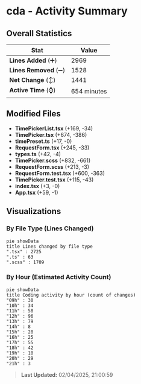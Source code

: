 # cda - Activity Summary 

## Overall Statistics

| Stat                   | Value                                                             |
| ---------------------- | ----------------------------------------------------------------- |
| **Lines Added** (➕)   | 2969                                          |
| **Lines Removed** (➖) | 1528                                        |
| **Net Change** (↕)    | 1441                |
| **Active Time** (⌚)   | 654 minutes |


## Modified Files
- **TimePickerList.tsx** (+169, -34)
- **TimePicker.tsx** (+674, -386)
- **timePreset.ts** (+17, -0)
- **RequestForm.tsx** (+245, -33)
- **types.ts** (+42, -4)
- **TimePicker.scss** (+832, -661)
- **RequestForm.scss** (+213, -3)
- **RequestForm.test.tsx** (+600, -363)
- **TimePicker.test.tsx** (+115, -43)
- **index.tsx** (+3, -0)
- **App.tsx** (+59, -1)

## Visualizations

### By File Type (Lines Changed)

```mermaid
pie showData
title Lines changed by file type
".tsx" : 2725
".ts" : 63
".scss" : 1709
```

### By Hour (Estimated Activity Count)

```mermaid
pie showData
title Coding activity by hour (count of changes)
"09h" : 30
"10h" : 34
"11h" : 58
"12h" : 96
"13h" : 79
"14h" : 8
"15h" : 28
"16h" : 25
"17h" : 55
"18h" : 42
"19h" : 10
"20h" : 29
"21h" : 3
```


> **Last Updated:** 02/04/2025, 21:00:59